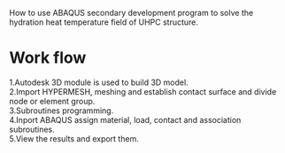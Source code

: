 How to use ABAQUS secondary development program to solve the hydration heat temperature field of UHPC structure.
# Work flow
1.Autodesk 3D module is used to build 3D model.        
2.Import HYPERMESH, meshing and establish contact surface and divide node or element group.         
3.Subroutines programming.  
4.Inport ABAQUS assign material, load, contact and association subroutines.  
5.View the results and export them.

